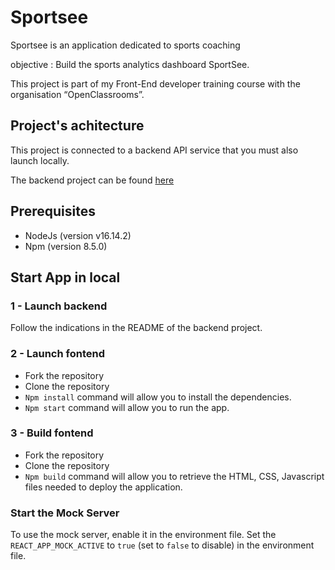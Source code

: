 # Sportsee

Sportsee is an application dedicated to sports coaching

objective : Build the sports analytics dashboard SportSee.

This project is part of my Front-End developer training course with the organisation “OpenClassrooms”.

## Project's achitecture

This project is connected to a backend API service that you must also launch locally.

The backend project can be found [here](https://github.com/OpenClassrooms-Student-Center/P9-front-end-dashboard)

## Prerequisites

-   NodeJs (version v16.14.2)
-   Npm (version 8.5.0)

## Start App in local

### 1 - Launch backend

Follow the indications in the README of the backend project.

### 2 - Launch fontend

-   Fork the repository
-   Clone the repository
-   `Npm install` command will allow you to install the dependencies.
-   `Npm start` command will allow you to run the app.

### 3 - Build fontend

-   Fork the repository
-   Clone the repository
-   `Npm build` command will allow you to retrieve the HTML, CSS, Javascript files needed to deploy the application.

### Start the Mock Server

To use the mock server, enable it in the environment file. Set the `REACT_APP_MOCK_ACTIVE` to `true` (set to `false` to disable) in the environment file.
